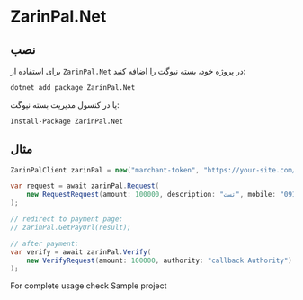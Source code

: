 # ZarinPal.Net

## نصب

برای استفاده از `ZarinPal.Net` در پروژه خود، بسته نیوگت را اضافه کنید:

```bash
dotnet add package ZarinPal.Net
```

یا در کنسول مدیریت بسته نیوگت:

```bash
Install-Package ZarinPal.Net
```

## مثال

```csharp
ZarinPalClient zarinPal = new("marchant-token", "https://your-site.com/","/callback");

var request = await zarinPal.Request(
    new RequestRequest(amount: 100000, description: "تست", mobile: "09123456789")
);

// redirect to payment page:
// zarinPal.GetPayUrl(result);

// after payment:
var verify = await zarinPal.Verify(
    new VerifyRequest(amount: 100000, authority: "callback Authority")
);
```

For complete usage check Sample project
